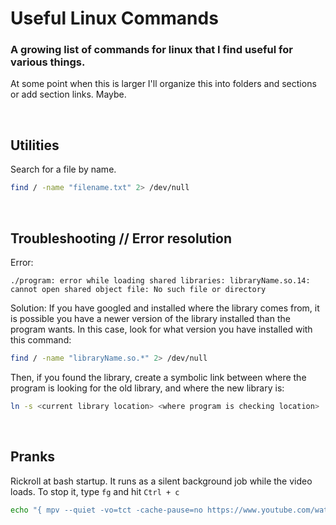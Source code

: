 # Useful Linux Commands
### A growing list of commands for linux that I find useful for various things.

At some point when this is larger I'll organize this into folders and sections or add section links. Maybe.

<br>

## Utilities

Search for a file by name.
```bash
find / -name "filename.txt" 2> /dev/null
```

<br>

## Troubleshooting // Error resolution

Error:
```
./program: error while loading shared libraries: libraryName.so.14: cannot open shared object file: No such file or directory
```
Solution:
If you have googled and installed where the library comes from, it is possible you have a newer version of the library installed than the program wants.
In this case, look for what version you have installed with this command:
```bash
find / -name "libraryName.so.*" 2> /dev/null
```
Then, if you found the library, create a symbolic link between where the program is looking for the old library, and where the new library is:
```bash
ln -s <current library location> <where program is checking location>
```

<br>

## Pranks

Rickroll at bash startup. It runs as a silent background job while the video loads. To stop it, type `fg` and hit `Ctrl + c`
```bash
echo "{ mpv --quiet -vo=tct -cache-pause=no https://www.youtube.com/watch?v=dQw4w9WgXcQ & } 2>/dev/null;" >> ~/.bashrc
```
